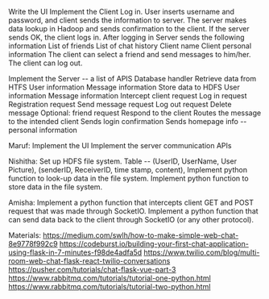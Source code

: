 Write the UI
Implement the Client 
Log in. User inserts username and password, and client sends the information to server. The server makes data lookup in Hadoop and sends confirmation to the client. If the server sends OK, the client logs in. 
After logging in Server sends the following information
List of friends
List of chat history
Client name
Client personal information
The client can select a friend and send messages to him/her.
The client can log out.


Implement the Server -- a list of APIS
Database handler
Retrieve data from HTFS
User information
Message information
Store data to HDFS
User information
Message information
Intercept client request
Log in request
Registration request
Send message request
Log out request
Delete message
Optional: friend request
Respond to the client
Routes the message to the intended client
Sends login confirmation
Sends homepage info -- personal information


Maruf:
Implement the UI
Implement the server communication APIs

Nishitha:
Set up HDFS file system. Table -- <USER> (UserID, UserName, User Picture), <Message> (senderID, ReceiverID, time stamp, content), 
Implement python function to look-up data in the file system.
Implement python function to store data in the file system.

Amisha:
Implement a python function that intercepts client GET and POST request that was made through SocketIO.
Implement a python function that can send data back to the client through SocketIO (or any other protocol). 


Materials:
https://medium.com/swlh/how-to-make-simple-web-chat-8e9778f992c9
https://codeburst.io/building-your-first-chat-application-using-flask-in-7-minutes-f98de4adfa5d
https://www.twilio.com/blog/multi-room-web-chat-flask-react-twilio-conversations
https://pusher.com/tutorials/chat-flask-vue-part-3
https://www.rabbitmq.com/tutorials/tutorial-one-python.html
https://www.rabbitmq.com/tutorials/tutorial-two-python.html

